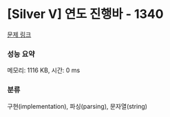 # [Silver V] 연도 진행바 - 1340 

[문제 링크](https://www.acmicpc.net/problem/1340) 

### 성능 요약

메모리: 1116 KB, 시간: 0 ms

### 분류

구현(implementation), 파싱(parsing), 문자열(string)

